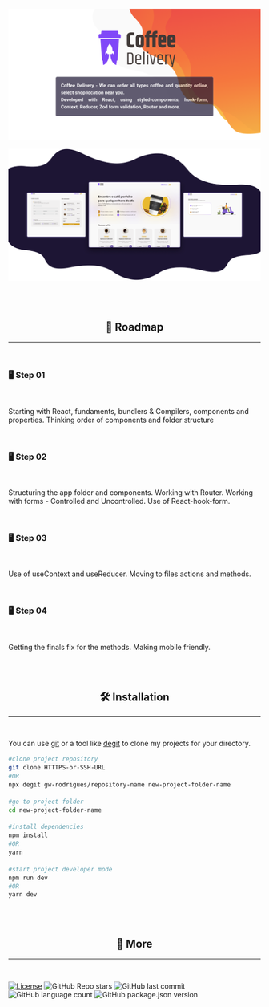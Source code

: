 ![header](./.github/header.png)

![demo](./.github/demo.png)

<br/><br/>

<h2 align="center">🧭 Roadmap</h2>
<hr/>
<br/>

### 🖥 Step 01

<br/>

<p>Starting with React, fundaments, bundlers & Compilers, components and properties. Thinking order of components and folder structure</p>

<br/>

### 🖥 Step 02

<br/>

<p>Structuring the app folder and components. Working with Router. Working with forms - Controlled and Uncontrolled. Use of React-hook-form.</p>

<br/>

### 🖥 Step 03

<br/>

<p>Use of useContext and useReducer. Moving to files actions and methods.</p>

<br/>

### 🖥 Step 04

<br/>

<p>Getting the finals fix for the methods. Making mobile friendly.</p>

<br/><br/>

<h2 align="center">🛠 Installation</h2>
<hr/>
<br/>

You can use [git](https://git-scm.com) or a tool like [degit](https://github.com/Rich-Harris/degit) to clone my projects for your directory.

```sh
#clone project repository
git clone HTTTPS-or-SSH-URL
#OR
npx degit gw-rodrigues/repository-name new-project-folder-name

#go to project folder
cd new-project-folder-name

#install dependencies
npm install
#OR
yarn

#start project developer mode
npm run dev
#OR
yarn dev
```

<br/><br/>

<h2 align="center">🔬 More</h2>
<hr/>
<br/>

[![License](https://img.shields.io/badge/license-MIT-green?style=for-the-badge)](./LICENSE)
![GitHub Repo stars](https://img.shields.io/github/stars/gw-rodrigues/ignite-react-2022-coffee-delivery?style=for-the-badge)
![GitHub last commit](https://img.shields.io/github/last-commit/gw-rodrigues/ignite-react-2022-coffee-delivery?style=for-the-badge)
![GitHub language count](https://img.shields.io/github/languages/count/gw-rodrigues/ignite-react-2022-coffee-delivery?style=for-the-badge)
![GitHub package.json version](https://img.shields.io/github/package-json/v/gw-rodrigues/ignite-react-2022-coffee-delivery?style=for-the-badge)
